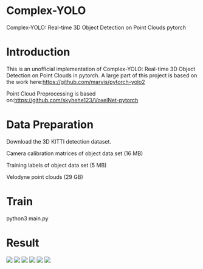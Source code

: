 # Complex-YOLO
Complex-YOLO: Real-time 3D Object Detection on Point Clouds   pytorch

# Introduction
This is an unofficial implementation of Complex-YOLO: Real-time 3D Object Detection on Point Clouds in pytorch. A large part of this project is based on the work here:https://github.com/marvis/pytorch-yolo2


Point Cloud Preprocessing is based on:https://github.com/skyhehe123/VoxelNet-pytorch


# Data Preparation

Download the 3D KITTI detection dataset.

Camera calibration matrices of object data set (16 MB)

Training labels of object data set (5 MB)

Velodyne point clouds (29 GB)


# Train

python3 main.py


# Result

![]( Complex-YOLO/results/1.png)
![]( Complex-YOLO/results/2.png)
![]( Complex-YOLO/results/3.png)
![]( Complex-YOLO/results/4.png)
![]( Complex-YOLO/results/5.png)
![]( Complex-YOLO/results/6.png)

